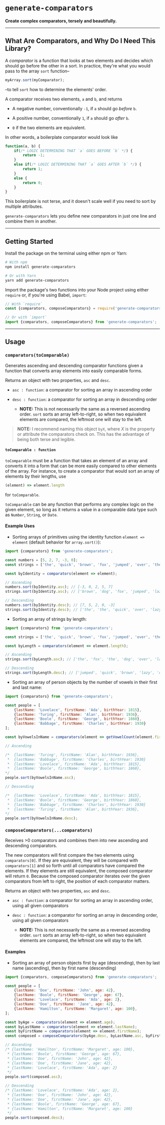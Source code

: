 # `generate-comparators`

**Create complex comparators, tersely and beautifully.**

***

## What Are Comparators, and Why Do I Need This Library?

A *comparator* is a function that looks at two elements and decides which should go before the other in a sort. In practice, they're what you would pass to the array `sort` function–

```js
myArray.sort(myComparator);
```

–to tell `sort` how to determine the elements' order.

A comparator receives two elements, `a` and `b`, and returns

* A negative number, conventionally `-1`, if `a` should go *before* `b`.

* A positive number, conventionally `1`, if `a` should go *after* `b`.

* `0` if the two elements are equivalent.

In other words, a boilerplate comparator would look like

```js
function(a, b) {
    if(/* LOGIC DETERMINING THAT `a` GOES BEFORE `b` */) {
        return -1;
    }
    else if(/* LOGIC DETERMINING THAT `a` GOES AFTER `b` */) {
        return 1;
    }
    else {
        return 0;
    }
}
```

This boilerplate is not terse, and it doesn't scale well if you need to sort by multiple attributes.

`generate-comparators` lets you define new comparators in just one line and combine them in another.

***

## Getting Started

Install the package on the terminal using either npm or Yarn:

```bash
# With npm
npm install generate-comparators

# Or with Yarn
yarn add generate-comparators
```

Import the package's two functions into your Node project using either `require` or, if you're using Babel, `import`:

```js
// With `require`
const {comparators, composeComparators} = require('generate-comparators');

// Or with `import`
import {comparators, composeComparators} from 'generate-comparators';
```

***

## Usage

### `comparators(toComparable)`

Generates ascending and descending comparator functions given a function that converts array elements into easily comparable forms.

Returns an object with two properties, `asc` and `desc`.

* `asc : function`: a comparator for sorting an array in ascending order

* `desc : function`: a comparator for sorting an array in descending order

    * **NOTE:** This is not necessarily the same as a reversed ascending order. `sort` sorts an array left-to-right, so when two equivalent elements are compared, the leftmost one will stay to the left.

> **NOTE:** I recommend naming this object `byX`, where *X* is the property or attribute the comparators check on. This has the advantage of being both terse and legible.

#### `toComparable : function`

`toComparable` must be a function that takes an element of an array and converts it into a form that can be more easily compared to other elements of the array. For instance, to create a comparator that would sort an array of elements by their lengths, use

```js
(element) => element.length
```

for `toComparable`.

`toComparable` can be any function that performs any complex logic on the given element, so long as it returns a value in a comparable data type such as `Number`, `String`, or `Date`.

#### Example Uses

* Sorting arrays of primitives using the identity function `element => element` (default behavior for `array.sort()`):

```js
import {comparators} from 'generate-comparators';

const numbers = [5, 2, 7, -3, 0];
const strings = ['the', 'quick', 'brown', 'fox', 'jumped', 'over', 'the', 'lazy', 'dog'];

const byIdentity = comparators(element => element);

// Ascending
numbers.sort(byIdentity.asc); // [-3, 0, 2, 5, 7]
strings.sort(byIdentity.asc); // ['brown', 'dog', 'fox', 'jumped', 'lazy', 'over', 'quick', 'the', 'the']

// Descending
numbers.sort(byIdentity.desc); // [7, 5, 2, 0, -3]
strings.sort(byIdentity.desc); // ['the', 'the', 'quick', 'over', 'lazy', 'jumped', 'fox', 'dog', 'brown']
```

* Sorting an array of strings by length:

```js
import {comparators} from 'generate-comparators';

const strings = ['the', 'quick', 'brown', 'fox', 'jumped', 'over', 'the', 'lazy', 'dog'];

const byLength = comparators(element => element.length);

// Ascending
strings.sort(byLength.asc); // ['the', 'fox', 'the', 'dog', 'over', 'lazy', 'quick', 'brown', 'jumped']

// Descending
strings.sort(byLength.desc); // ['jumped', 'quick', 'brown', 'lazy', 'over', 'the', 'fox', 'the', 'dog']
```

* Sorting an array of person objects by the number of vowels in their first and last name:

```js
import {comparators} from 'generate-comparators';

const people = [
    {lastName: 'Lovelace', firstName: 'Ada', birthYear: 1815},
    {lastName: 'Turing', firstName: 'Alan', birthYear: 1936},
    {lastName: 'Boole', firstName: 'George', birthYear: 1860},
    {lastName: 'Babbage', firstName: 'Charles', birthYear: 1930}
];

const byVowelsInName = comparators(element => getVowelCount(element.firstName + element.lastName));

// Ascending

/*  {lastName: 'Turing', firstName: 'Alan', birthYear: 1936},
 *  {lastName: 'Babbage', firstName: 'Charles', birthYear: 1930}
 *  {lastName: 'Lovelace', firstName: 'Ada', birthYear: 1815},
 *  {lastName: 'Boole', firstName: 'George', birthYear: 1860},
*/
people.sort(byVowelsInName.asc);

// Descending

/*  {lastName: 'Lovelace', firstName: 'Ada', birthYear: 1815},
 *  {lastName: 'Boole', firstName: 'George', birthYear: 1860},
 *  {lastName: 'Babbage', firstName: 'Charles', birthYear: 1930}
 *  {lastName: 'Turing', firstName: 'Alan', birthYear: 1936},
*/
people.sort(byVowelsInName.desc);
```

### `composeComparators(...comparators)`

Receives >0 comparators and combines them into new ascending and descending comparators.

The new comparators will first compare the two elements using `comparators[0]`. If they are equivalent, they will be compared with `comparators[1]` and so forth until all comparators have compared the elements. If they elements are still equivalent, the composed comparator will return `0`. Because the composed comparator iterates over the given comparators from left to right, the position of each comparator matters.

Returns an object with two properties, `asc` and `desc`.

* `asc : function`: a comparator for sorting an array in ascending order, using all given comparators

* `desc : function`: a comparator for sorting an array in descending order, using all given comparators

    * **NOTE:** This is not necessarily the same as a reversed ascending order. `sort` sorts an array left-to-right, so when two equivalent elements are compared, the leftmost one will stay to the left.

#### Examples

* Sorting an array of person objects first by age (descending), then by last name (ascending), then by first name (descending)

```js
import {comparators, composeComparators} from 'generate-comparators';

const people = [
    {lastName: 'Doe', firstName: 'John', age: 42},
    {lastName: 'Boole', firstName: 'George', age: 67},
    {lastName: 'Lovelace', firstName: 'Ada', age: 2},
    {lastName: 'Doe', firstName: 'Jane', age: 42},
    {lastName: 'Hamilton', firstName: 'Margaret', age: 100},
];

const byAge = comparators(element => element.age);
const byLastName = comparators(element => element.lastName);
const byFirstName = comparators(element => element.firstName);
const composed = composeComparators(byAge.desc, byLastName.asc, byFirstName.desc);

// Ascending
/* {lastName: 'Hamilton', firstName: 'Margaret', age: 100},
 * {lastName: 'Boole', firstName: 'George', age: 67},
 * {lastName: 'Doe', firstName: 'John', age: 42},
 * {lastName: 'Doe', firstName: 'Jane', age: 42},
 * {lastName: 'Lovelace', firstName: 'Ada', age: 2}
 */
people.sort(composed.asc);

// Descending
/* {lastName: 'Lovelace', firstName: 'Ada', age: 2},
 * {lastName: 'Doe', firstName: 'John', age: 42},
 * {lastName: 'Doe', firstName: 'Jane', age: 42},
 * {lastName: 'Boole', firstName: 'George', age: 67},
 * {lastName: 'Hamilton', firstName: 'Margaret', age: 100}
 */
people.sort(composed.desc);
```